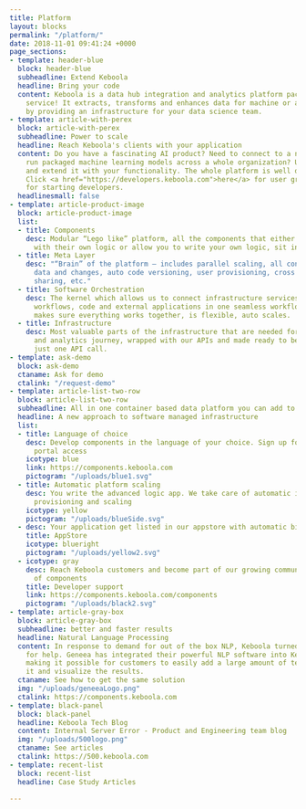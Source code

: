 ```yaml
---
title: Platform
layout: blocks
permalink: "/platform/"
date: 2018-11-01 09:41:24 +0000
page_sections:
- template: header-blue
  block: header-blue
  subheadline: Extend Keboola
  headline: Bring your code
  content: Keboola is a data hub integration and analytics platform packaged as a
    service! It extracts, transforms and enhances data for machine or analytic consumption
    by providing an infrastructure for your data science team.
- template: article-with-perex
  block: article-with-perex
  subheadline: Power to scale
  headline: Reach Keboola's clients with your application
  content: Do you have a fascinating AI product? Need to connect to a new source or
    run packaged machine learning models across a whole organization? Use our platform
    and extend it with your functionality. The whole platform is well documented.
    Click <a href="https://developers.keboola.com">here</a> for user groups support
    for starting developers.
  headlinesmall: false
- template: article-product-image
  block: article-product-image
  list:
  - title: Components
    desc: Modular “Lego like” platform, all the components that either provide you
      with their own logic or allow you to write your own logic, sit in this layer.
  - title: Meta Layer
    desc: "“Brain” of the platform – includes parallel scaling, all configuration
      data and changes, auto code versioning, user provisioning, cross project data
      sharing, etc."
  - title: Software Orchestration
    desc: The kernel which allows us to connect infrastructure services with your
      workflows, code and external applications in one seamless workflow. This layer
      makes sure everything works together, is flexible, auto scales.
  - title: Infrastructure
    desc: Most valuable parts of the infrastructure that are needed for integration
      and analytics journey, wrapped with our APIs and made ready to be usable via
      just one API call.
- template: ask-demo
  block: ask-demo
  ctaname: Ask for demo
  ctalink: "/request-demo"
- template: article-list-two-row
  block: article-list-two-row
  subheadline: All in one container based data platform you can add to
  headline: A new approach to software managed infrastructure
  list:
  - title: Language of choice
    desc: Develop components in the language of your choice. Sign up for our developer
      portal access
    icotype: blue
    link: https://components.keboola.com
    pictogram: "/uploads/blue1.svg"
  - title: Automatic platform scaling
    desc: You write the advanced logic app. We take care of automatic infrastructure
      provisioning and scaling
    icotype: yellow
    pictogram: "/uploads/blueSide.svg"
  - desc: Your application get listed in our appstore with automatic billing.
    title: AppStore
    icotype: blueright
    pictogram: "/uploads/yellow2.svg"
  - icotype: gray
    desc: Reach Keboola customers and become part of our growing community. See list
      of components
    title: Developer support
    link: https://components.keboola.com/components
    pictogram: "/uploads/black2.svg"
- template: article-gray-box
  block: article-gray-box
  subheadline: better and faster results
  headline: Natural Language Processing
  content: In response to demand for out of the box NLP, Keboola turned to Geneea
    for help. Geneea has integrated their powerful NLP software into Keboola’s platform
    making it possible for customers to easily add a large amount of text, process
    it and visualize the results.
  ctaname: See how to get the same solution
  img: "/uploads/geneeaLogo.png"
  ctalink: https://components.keboola.com
- template: black-panel
  block: black-panel
  headline: Keboola Tech Blog
  content: Internal Server Error - Product and Engineering team blog
  img: "/uploads/500logo.png"
  ctaname: See articles
  ctalink: https://500.keboola.com
- template: recent-list
  block: recent-list
  headline: Case Study Articles

---
```

